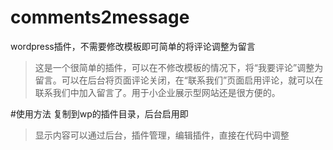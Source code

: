 # comments2message
wordpress插件，不需要修改模板即可简单的将评论调整为留言

>这是一个很简单的插件，可以在不修改模板的情况下，将“我要评论”调整为留言。可以在后台将页面评论关闭，在“联系我们”页面启用评论，就可以在联系我们中加入留言了。用于小企业展示型网站还是很方便的。

#使用方法
复制到wp的插件目录，后台启用即

>显示内容可以通过后台，插件管理，编辑插件，直接在代码中调整
